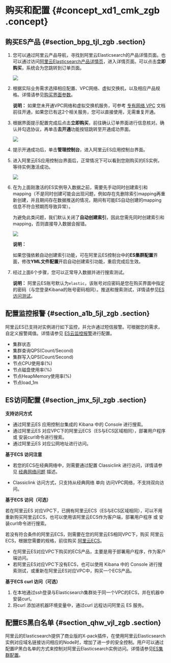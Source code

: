 # 购买和配置 {#concept_xd1_cmk_zgb .concept}

## 购买ES产品 {#section_bpg_tjl_zgb .section}

1.  您可以通过阿里云产品导航，寻找到阿里云Elasticsearch的产品详情页面。也可以通过访问[阿里云Elasticsearch产品详情页](https://www.alibabacloud.com/product/elasticsearch)，进入详情页面。可以点击**立即购买**，系统会为您跳转到订单页面。

    ![](http://static-aliyun-doc.oss-cn-hangzhou.aliyuncs.com/assets/img/134282/155356846839931_zh-CN.png)

2.  根据实际业务需求选择相应配置、VPC网络、虚拟交换机，以及相应产品规格。详情请参见[购买界面参数](intl.zh-CN/快速入门/购买界面参数.md)。

    **说明：** 如果您未开通VPC网络和虚拟交换机服务，可参考 [专有网络 VPC](https://www.alibabacloud.com/product/vpc) 文档前往开通，如果您已有这2个相关服务，您可以直接使用，无需重复开通。

3.  根据界面提示配置完成后点击**立即购买**，前往确认订单界面进行信息核对。确认并勾选协议，再单击**去开通**功能按钮跳转至开通成功界面。

    ![](http://static-aliyun-doc.oss-cn-hangzhou.aliyuncs.com/assets/img/134282/155356846839933_zh-CN.png)

4.  提示开通成功后，单击**管理控制台**，进入阿里云ES应用控制台界面。

5.  进入阿里云ES应用控制台界面后，正常情况下可以看到您刚购买的ES实例，等待实例激活成功。

    ![](http://static-aliyun-doc.oss-cn-hangzhou.aliyuncs.com/assets/img/134282/155356846839935_zh-CN.png)

6.  在为上面刚激活的ES实例导入数据之前，需要先手动同时创建索引和mapping（不是同时创建可能会出现问题，例如存在先删除索引mapping再重新创建，并且期间存在数据推送的情况，期间有可能ES自动创建的mapping信息不符合预期而导致异常）。

    为避免此类问题，我们默认关闭了**自动创建索引**，因此您需先同时创建索引和mapping，否则直接导入数据会报错。

    ![](http://static-aliyun-doc.oss-cn-hangzhou.aliyuncs.com/assets/img/134282/155356846839936_zh-CN.png)

    **说明：** 

    如果您强依赖自动创建索引功能，可在阿里云ES控制台中的**ES集群配置**界面，修改**YML文件配置**开启自动创建索引功能，重启完成后生效。

7.  经过上面6个步骤，您可以正常导入数据并进行搜索测试。

    **说明：** 阿里云ES账号默认为`elastic`，该账号对应密码是您在购买界面中指定的密码（与您登录Kibana的账号密码相同）。推送和搜索测试，详情请参见[ES访问测试](intl.zh-CN/快速入门/ES访问测试.md)。


## 配置监控报警 {#section_a1b_5jl_zgb .section}

阿里云ES已支持对实例进行如下监控，并允许通过短信报警。可根据您的需求，自定义报警阈值。详情请参见 [ES云监控报警](../../../../../intl.zh-CN/监控报警/ES云监控报警.md)进行配置。

-   集群状态
-   集群查询QPS\(Count/Second\)
-   集群写入QPS\(Count/Second\)
-   节点CPU使用率\(%\)
-   节点磁盘使用率\(%\)
-   节点HeapMemory使用率\(%\)
-   节点load\_1m

## ES访问配置 {#section_jmx_5jl_zgb .section}

**支持访问方式**

-   通过阿里云ES 应用控制台集成的 Kibana 中的 Console 进行搜索。
-   通过阿里云ES 对应VPC下的阿里云ECS（ES与ECS区域相同），部署用户程序 或 安装curl命令进行搜索。
-   通过阿里云ES 对应公网地址进行访问。

**基于ECS 访问注意**

-   若您的ECS在经典网络中，则需要通过配置 Classiclink 进行访问，详情请参见 [经典网络问题](../../../../../intl.zh-CN/常见问题/经典网络问题.md) 描述。

-   Classiclink 访问方式，只支持从经典网络 单向 访问VPC网络，不支持双向访问。

**基于ECS 访问（可选）**

若在阿里云ES 对应VPC下，已拥有阿里云ECS（ES与ECS区域相同），可以不用重新购买阿里云ECS，也可以使用该阿里云ECS作为客户端，部署用户程序 或 安装curl命令进行搜索。

若没有符合条件的阿里云ECS，则需要在您的阿里云ES相同VPC下，购买 阿里云ECS，根据您需要的规格，前往购买 [阿里云ECS](https://www.alibabacloud.com/product/ecs)。

-   在阿里云ES对应VPC下购买的ECS产品，主要是用于部署用户程序，作为客户端访问。
-   若阿里云ES对应VPC下没有ECS，也可以使用 Kibana 中的 Console 进行搜索测试，或重新在阿里云ES对应VPC中，购买一个ECS产品。

**基于ECS curl 访问（可选）**

1.  在本地通过ssh登录与Elasticsearch集群处于同一个VPC的ECS，并在机器中安装curl。
2.  将curl 添加进机器环境变量中，通过curl 远程访问阿里云 ES 服务。

## 配置ES黑白名单 {#section_qhw_vjl_zgb .section}

阿里云的Elasticsearch提供了商业版的X-pack插件，在使用阿里云Elasticsearch实例对应域名链接访问相应的Node时，增加了进一步的安全控制。用户可以通过配置IP黑白名单的方式来控制对阿里云Elasticsearch实例访问。详情请参见[ES集群配置](../../../../../intl.zh-CN/用户指南/实例管理/ES集群配置.md)。


